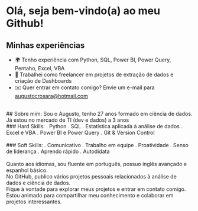 # Olá, seja bem-vindo(a) ao meu Github!

## Minhas experiências
- 🌍 Tenho experiência com Python, SQL, Power BI, Power Query, Pentaho, Excel, VBA <br>
- 🎲 Trabalhei como freelancer em projetos de extração de dados e criação de Dashboards <br>
- ✉️ Quer entrar em contato comigo? Envie um e-mail para augustocrosara@hotmail.com <br>
<br>
## Sobre mim:
Sou o Augusto, tenho 27 anos formado em ciência de dados. Já estou no mercado de TI (dev e dados) a 3 anos
<br>
### Hard Skills:
. Python
. SQL
. Estatística aplicada à análise de dados
. Excel e VBA
. Power BI e Power Query
. Git & Version Control
<br>
<br>
### Soft Skills:
. Comunicativo
. Trabalho em equipe
. Proatividade
. Senso de liderança
. Aprendo rápido
. Autodidata
<br>
<br>
Quanto aos idiomas, sou fluente em português, possuo inglês avançado e espanhol básico.
<br>
No GitHub, publico vários projetos pessoais relacionados à análise de dados e ciência de dados.
<br>
Fique à vontade para explorar meus projetos e entrar em contato comigo. Estou animado para compartilhar meu conhecimento e colaborar em projetos interessantes.

